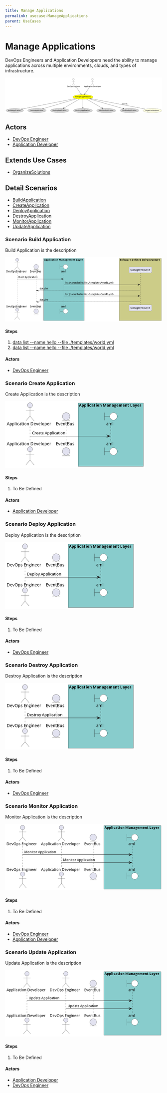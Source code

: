 ```yaml
---
title: Manage Applications
permalink: usecase-ManageApplications
parent: UseCases
---
```

# Manage Applications

DevOps Engineers and Application Developers need the ability to manage applications across multiple environments, clouds, and types of infrastructure.

![Activities Diagram](./Activities.png)

## Actors

* [DevOps Engineer](actor-devops)
* [Application Developer](actor-applicationdeveloper)





## Extends Use Cases

* [OrganizeSolutions](usecase-OrganizeSolutions)







## Detail Scenarios

* [BuildApplication](#scenario-BuildApplication)
* [CreateApplication](#scenario-CreateApplication)
* [DeployApplication](#scenario-DeployApplication)
* [DestroyApplication](#scenario-DestroyApplication)
* [MonitorApplication](#scenario-MonitorApplication)
* [UpdateApplication](#scenario-UpdateApplication)



### Scenario Build Application

Build Application is the description

![Scenario BuildApplication](./BuildApplication.png)

#### Steps
1. [data list --name hello --file ./templates/world.yml](#action-data-list)
1. [data list --name hello --file ./templates/world.yml](#action-data-list)

#### Actors

* [DevOps Engineer](actor-devops)



### Scenario Create Application

Create Application is the description

![Scenario CreateApplication](./CreateApplication.png)

#### Steps
1. To Be Defined

#### Actors

* [Application Developer](actor-applicationdeveloper)



### Scenario Deploy Application

Deploy Application is the description

![Scenario DeployApplication](./DeployApplication.png)

#### Steps
1. To Be Defined

#### Actors

* [DevOps Engineer](actor-devops)



### Scenario Destroy Application

Destroy Application is the description

![Scenario DestroyApplication](./DestroyApplication.png)

#### Steps
1. To Be Defined

#### Actors

* [DevOps Engineer](actor-devops)



### Scenario Monitor Application

Monitor Application is the description

![Scenario MonitorApplication](./MonitorApplication.png)

#### Steps
1. To Be Defined

#### Actors

* [DevOps Engineer](actor-devops)
* [Application Developer](actor-applicationdeveloper)



### Scenario Update Application

Update Application is the description

![Scenario UpdateApplication](./UpdateApplication.png)

#### Steps
1. To Be Defined

#### Actors

* [Application Developer](actor-applicationdeveloper)
* [DevOps Engineer](actor-devops)




